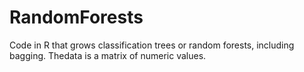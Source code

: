 ﻿# RandomForests
Code in R that grows classification trees or random forests, including bagging. Thedata is a matrix of numeric values.
